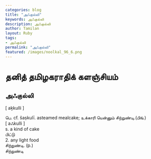 ```yaml
---  
categories: blog  
title: "அஃகுல்லி"
keywords: அஃகுல்லி  
description: அஃகுல்லி
author: Tamilan  
layout: Ruby  
tags:     
- அஃகுல்லி
permalink: "அஃகுல்லி"  
featured: /images/noolkal_96_6.png  
--- 
```

# தனித் தமிழகராதிக் களஞ்சியம்
## அஃகுல்லி

[ aḵkulli ]  
  
பெ. cf. šaṣkulī. asteamed mealcake; உக்காரி யென்னும் சிற்றுண்டி.(பிங்.)  
[ aஃkulli ]  
s. a kind of cake  
பிட்டு  
2. any light food  
சிற்றுண்டி. (p.)  
சிற்றுண்டி